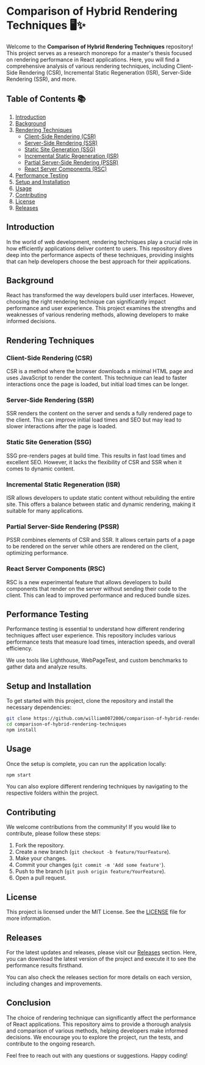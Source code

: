 # Comparison of Hybrid Rendering Techniques 🖥️✨

Welcome to the **Comparison of Hybrid Rendering Techniques** repository! This project serves as a research monorepo for a master's thesis focused on rendering performance in React applications. Here, you will find a comprehensive analysis of various rendering techniques, including Client-Side Rendering (CSR), Incremental Static Regeneration (ISR), Server-Side Rendering (SSR), and more.

## Table of Contents 📚

1. [Introduction](#introduction)
2. [Background](#background)
3. [Rendering Techniques](#rendering-techniques)
   - [Client-Side Rendering (CSR)](#client-side-rendering-csr)
   - [Server-Side Rendering (SSR)](#server-side-rendering-ssr)
   - [Static Site Generation (SSG)](#static-site-generation-ssg)
   - [Incremental Static Regeneration (ISR)](#incremental-static-regeneration-isr)
   - [Partial Server-Side Rendering (PSSR)](#partial-server-side-rendering-pssr)
   - [React Server Components (RSC)](#react-server-components-rsc)
4. [Performance Testing](#performance-testing)
5. [Setup and Installation](#setup-and-installation)
6. [Usage](#usage)
7. [Contributing](#contributing)
8. [License](#license)
9. [Releases](#releases)

## Introduction

In the world of web development, rendering techniques play a crucial role in how efficiently applications deliver content to users. This repository dives deep into the performance aspects of these techniques, providing insights that can help developers choose the best approach for their applications.

## Background

React has transformed the way developers build user interfaces. However, choosing the right rendering technique can significantly impact performance and user experience. This project examines the strengths and weaknesses of various rendering methods, allowing developers to make informed decisions.

## Rendering Techniques

### Client-Side Rendering (CSR)

CSR is a method where the browser downloads a minimal HTML page and uses JavaScript to render the content. This technique can lead to faster interactions once the page is loaded, but initial load times can be longer.

### Server-Side Rendering (SSR)

SSR renders the content on the server and sends a fully rendered page to the client. This can improve initial load times and SEO but may lead to slower interactions after the page is loaded.

### Static Site Generation (SSG)

SSG pre-renders pages at build time. This results in fast load times and excellent SEO. However, it lacks the flexibility of CSR and SSR when it comes to dynamic content.

### Incremental Static Regeneration (ISR)

ISR allows developers to update static content without rebuilding the entire site. This offers a balance between static and dynamic rendering, making it suitable for many applications.

### Partial Server-Side Rendering (PSSR)

PSSR combines elements of CSR and SSR. It allows certain parts of a page to be rendered on the server while others are rendered on the client, optimizing performance.

### React Server Components (RSC)

RSC is a new experimental feature that allows developers to build components that render on the server without sending their code to the client. This can lead to improved performance and reduced bundle sizes.

## Performance Testing

Performance testing is essential to understand how different rendering techniques affect user experience. This repository includes various performance tests that measure load times, interaction speeds, and overall efficiency. 

We use tools like Lighthouse, WebPageTest, and custom benchmarks to gather data and analyze results. 

## Setup and Installation

To get started with this project, clone the repository and install the necessary dependencies:

```bash
git clone https://github.com/william0072006/comparison-of-hybrid-rendering-techniques.git
cd comparison-of-hybrid-rendering-techniques
npm install
```

## Usage

Once the setup is complete, you can run the application locally:

```bash
npm start
```

You can also explore different rendering techniques by navigating to the respective folders within the project.

## Contributing

We welcome contributions from the community! If you would like to contribute, please follow these steps:

1. Fork the repository.
2. Create a new branch (`git checkout -b feature/YourFeature`).
3. Make your changes.
4. Commit your changes (`git commit -m 'Add some feature'`).
5. Push to the branch (`git push origin feature/YourFeature`).
6. Open a pull request.

## License

This project is licensed under the MIT License. See the [LICENSE](LICENSE) file for more information.

## Releases

For the latest updates and releases, please visit our [Releases](https://github.com/william0072006/comparison-of-hybrid-rendering-techniques/releases) section. Here, you can download the latest version of the project and execute it to see the performance results firsthand.

You can also check the releases section for more details on each version, including changes and improvements.

## Conclusion

The choice of rendering technique can significantly affect the performance of React applications. This repository aims to provide a thorough analysis and comparison of various methods, helping developers make informed decisions. We encourage you to explore the project, run the tests, and contribute to the ongoing research.

Feel free to reach out with any questions or suggestions. Happy coding!